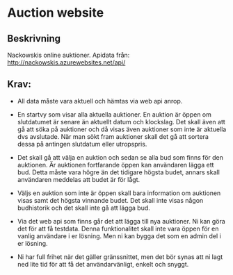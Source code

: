 # Auction website

## Beskrivning
Nackowskis online auktioner. Apidata från:
http://nackowskis.azurewebsites.net/api/

## Krav: 

* All data måste vara aktuell och hämtas via web api anrop.

* En startvy som visar alla aktuella auktioner. En auktion är öppen om slutdatumet är senare än aktuellt datum och klockslag. Det skall även att gå att söka på auktioner och då visas även auktioner som inte är aktuella dvs avslutade. När man sökt fram auktioner skall det gå att sortera dessa på antingen slutdatum eller utropspris.

* Det skall gå att välja en auktion och sedan se alla bud som finns för den auktionen. Är auktionen fortfarande öppen kan användaren lägga ett bud. Detta måste vara högre än det tidigare högsta budet, annars skall användaren meddelas att budet är för lågt. 

* Väljs en auktion som inte är öppen skall bara information om auktionen visas samt det högsta vinnande budet. Det skall inte visas någon budhistorik och det skall inte gå att lägga bud.

* Via det web api som finns går det att lägga till nya auktioner. Ni kan göra det för att få testdata. Denna funktionalitet skall inte vara öppen för en vanlig användare i er lösning. Men ni kan bygga det som en admin del i er lösning.

* Ni har full frihet när det gäller gränssnittet, men det bör synas att ni lagt ned lite tid för att få det användarvänligt, enkelt och snyggt. 


